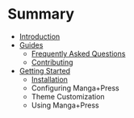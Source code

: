 # Summary

* [Introduction](README.md)
* [Guides](guides.md)
  * [Frequently Asked Questions](frequently-asked-questions.md)
  * [Contributing](contributing.md)
* [Getting Started](getting-started.md)
  * [Installation](getting-started/installation.md)
  * Configuring Manga+Press
  * Theme Customization
  * Using Manga+Press

